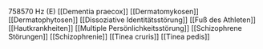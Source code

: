 758570 Hz (E)
[[Dementia praecox]]
[[Dermatomykosen]]
[[Dermatophytosen]]
[[Dissoziative Identitätsstörung]]
[[Fuß des Athleten]]
[[Hautkrankheiten]]
[[Multiple Persönlichkeitsstörung]]
[[Schizophrene Störungen]]
[[Schizophrenie]]
[[Tinea cruris]]
[[Tinea pedis]]